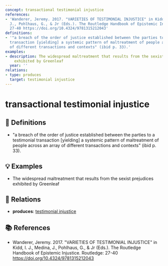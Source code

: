 ```yaml
---
concept: transactional testimonial injustice
references:
- 'Wanderer, Jeremy. 2017. "VARIETIES OF TESTIMONIAL INJUSTICE" in Kidd, I. J., Medina,
  J., Pohlhaus, G., & Jr (Eds.). The Routledge Handbook of Epistemic Injustice. Routledge:
  27-40 https://doi.org/10.4324/9781315212043'
definitions:
- '"a breach of the order of justice established between the parties to a testimonial
  transaction [yielding] a systemic pattern of maltreatment of people across an array
  of different transactions and contexts" (ibid p. 33).'
examples:
- description: The widespread maltreatment that results from the sexist prejudices
    exhibited by Greenleaf
  year: ''
relations:
- type: produces
  target: testimonial injustice
---
```


# transactional testimonial injustice

## 📖 Definitions

- "a breach of the order of justice established between the parties to a testimonial transaction [yielding] a systemic pattern of maltreatment of people across an array of different transactions and contexts" (ibid p. 33).

## 💡 Examples

- The widespread maltreatment that results from the sexist prejudices exhibited by Greenleaf

## 🔗 Relations

- **produces**: [testimonial injustice](./testimonial-injustice.md)

## 📚 References

- Wanderer, Jeremy. 2017. "VARIETIES OF TESTIMONIAL INJUSTICE" in Kidd, I. J., Medina, J., Pohlhaus, G., & Jr (Eds.). The Routledge Handbook of Epistemic Injustice. Routledge: 27-40 https://doi.org/10.4324/9781315212043
